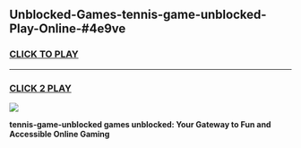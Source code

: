 
## Unblocked-Games-tennis-game-unblocked-Play-Online-#4e9ve
<h3>
<a href="https://premium.freeplayer.one?title=tennis-game-unblocked&ref=27F">CLICK TO PLAY</a></h3>
<hr>

<h3>
<a href="https://premium.freeplayer.one?title=tennis-game-unblocked&ref=27F">CLICK 2 PLAY</a>
  
</h3>

<a href="https://premium.freeplayer.one?title=tennis-game-unblocked&ref=27F"><img src="https://clearcache.store/games.png"></a>


**tennis-game-unblocked games unblocked: Your Gateway to Fun and Accessible Online Gaming**

